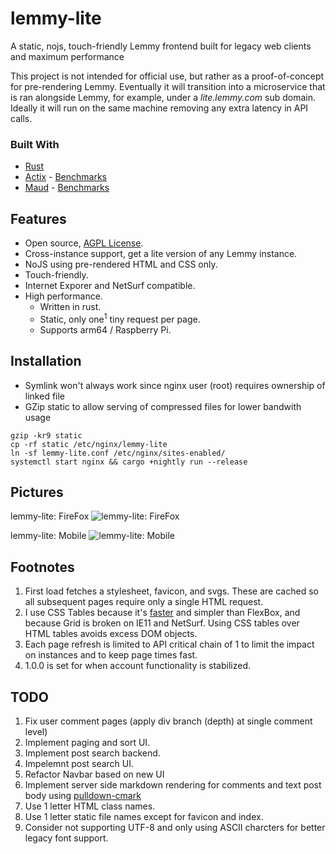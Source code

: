 # lemmy-lite
A static, nojs, touch-friendly Lemmy frontend built for legacy web clients and maximum performance

This project is not intended for official use, but rather as a proof-of-concept for pre-rendering Lemmy. Eventually it will transition into a microservice that is ran alongside Lemmy, for example, under a *lite.lemmy.com* sub domain. Ideally it will run on the same machine removing any extra latency in API calls.

### Built With

- [Rust](https://www.rust-lang.org)
- [Actix](https://actix.rs) - [Benchmarks](https://www.techempower.com/benchmarks/#test=composite)
- [Maud](https://maud.lambda.xyz) - [Benchmarks](https://ironoxidizer.github.io/ironoxidizer/blog/20200623-fastest-templating-engine)

## Features

- Open source, [AGPL License](/LICENSE).
- Cross-instance support, get a lite version of any Lemmy instance.
- NoJS using pre-rendered HTML and CSS only.
- Touch-friendly.
- Internet Exporer and NetSurf compatible.
- High performance.
  - Written in rust.
  - Static, only one<sup>1</sup> tiny request per page.
  - Supports arm64 / Raspberry Pi.
  
## Installation

- Symlink won't always work since nginx user (root) requires ownership of linked file
- GZip static to allow serving of compressed files for lower bandwith usage
```
gzip -kr9 static
cp -rf static /etc/nginx/lemmy-lite
ln -sf lemmy-lite.conf /etc/nginx/sites-enabled/
systemctl start nginx && cargo +nightly run --release
```

## Pictures

lemmy-lite: FireFox
![lemmy-lite: FireFox](https://user-images.githubusercontent.com/60191958/84398555-1872a280-abce-11ea-8e87-a06b3165a77e.png)

lemmy-lite: Mobile
![lemmy-lite: Mobile](https://user-images.githubusercontent.com/60191958/84398664-39d38e80-abce-11ea-862d-d2d5cb98a89b.png)


## Footnotes

1. First load fetches a stylesheet, favicon, and svgs. These are cached so all subsequent pages require only a single HTML request.
2. I use CSS Tables because it's [faster](https://benfrain.com/css-performance-test-flexbox-v-css-table-fight) and simpler than FlexBox, and because Grid is broken on IE11 and NetSurf. Using CSS tables over HTML tables avoids excess DOM objects.
3. Each page refresh is limited to API critical chain of 1 to limit the impact on instances and to keep page times fast.
4. 1.0.0 is set for when account functionality is stabilized.

## TODO

1. Fix user comment pages (apply div branch (depth) at single comment level)
2. Implement paging and sort UI.
3. Implement post search backend.
4. Impelemnt post search UI.
5. Refactor Navbar based on new UI
6. Implement server side markdown rendering for comments and text post body using [pulldown-cmark](https://github.com/raphlinus/pulldown-cmark)
7. Use 1 letter HTML class names.
8. Use 1 letter static file names except for favicon and index.
9. Consider not supporting UTF-8 and only using ASCII charcters for better legacy font support.
